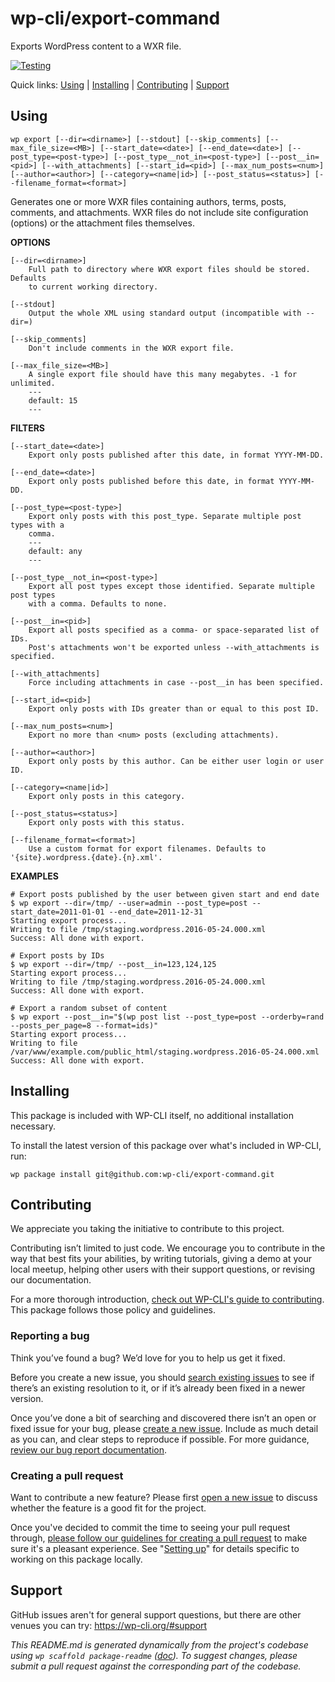 wp-cli/export-command
=====================

Exports WordPress content to a WXR file.

[![Testing](https://github.com/wp-cli/export-command/actions/workflows/testing.yml/badge.svg)](https://github.com/wp-cli/export-command/actions/workflows/testing.yml)

Quick links: [Using](#using) | [Installing](#installing) | [Contributing](#contributing) | [Support](#support)

## Using

~~~
wp export [--dir=<dirname>] [--stdout] [--skip_comments] [--max_file_size=<MB>] [--start_date=<date>] [--end_date=<date>] [--post_type=<post-type>] [--post_type__not_in=<post-type>] [--post__in=<pid>] [--with_attachments] [--start_id=<pid>] [--max_num_posts=<num>] [--author=<author>] [--category=<name|id>] [--post_status=<status>] [--filename_format=<format>]
~~~

Generates one or more WXR files containing authors, terms, posts,
comments, and attachments. WXR files do not include site configuration
(options) or the attachment files themselves.

**OPTIONS**

	[--dir=<dirname>]
		Full path to directory where WXR export files should be stored. Defaults
		to current working directory.

	[--stdout]
		Output the whole XML using standard output (incompatible with --dir=)

	[--skip_comments]
		Don't include comments in the WXR export file.

	[--max_file_size=<MB>]
		A single export file should have this many megabytes. -1 for unlimited.
		---
		default: 15
		---

**FILTERS**

	[--start_date=<date>]
		Export only posts published after this date, in format YYYY-MM-DD.

	[--end_date=<date>]
		Export only posts published before this date, in format YYYY-MM-DD.

	[--post_type=<post-type>]
		Export only posts with this post_type. Separate multiple post types with a
		comma.
		---
		default: any
		---

	[--post_type__not_in=<post-type>]
		Export all post types except those identified. Separate multiple post types
		with a comma. Defaults to none.

	[--post__in=<pid>]
		Export all posts specified as a comma- or space-separated list of IDs.
		Post's attachments won't be exported unless --with_attachments is specified.

	[--with_attachments]
		Force including attachments in case --post__in has been specified.

	[--start_id=<pid>]
		Export only posts with IDs greater than or equal to this post ID.

	[--max_num_posts=<num>]
		Export no more than <num> posts (excluding attachments).

	[--author=<author>]
		Export only posts by this author. Can be either user login or user ID.

	[--category=<name|id>]
		Export only posts in this category.

	[--post_status=<status>]
		Export only posts with this status.

	[--filename_format=<format>]
		Use a custom format for export filenames. Defaults to '{site}.wordpress.{date}.{n}.xml'.

**EXAMPLES**

    # Export posts published by the user between given start and end date
    $ wp export --dir=/tmp/ --user=admin --post_type=post --start_date=2011-01-01 --end_date=2011-12-31
    Starting export process...
    Writing to file /tmp/staging.wordpress.2016-05-24.000.xml
    Success: All done with export.

    # Export posts by IDs
    $ wp export --dir=/tmp/ --post__in=123,124,125
    Starting export process...
    Writing to file /tmp/staging.wordpress.2016-05-24.000.xml
    Success: All done with export.

    # Export a random subset of content
    $ wp export --post__in="$(wp post list --post_type=post --orderby=rand --posts_per_page=8 --format=ids)"
    Starting export process...
    Writing to file /var/www/example.com/public_html/staging.wordpress.2016-05-24.000.xml
    Success: All done with export.

## Installing

This package is included with WP-CLI itself, no additional installation necessary.

To install the latest version of this package over what's included in WP-CLI, run:

    wp package install git@github.com:wp-cli/export-command.git

## Contributing

We appreciate you taking the initiative to contribute to this project.

Contributing isn’t limited to just code. We encourage you to contribute in the way that best fits your abilities, by writing tutorials, giving a demo at your local meetup, helping other users with their support questions, or revising our documentation.

For a more thorough introduction, [check out WP-CLI's guide to contributing](https://make.wordpress.org/cli/handbook/contributing/). This package follows those policy and guidelines.

### Reporting a bug

Think you’ve found a bug? We’d love for you to help us get it fixed.

Before you create a new issue, you should [search existing issues](https://github.com/wp-cli/export-command/issues?q=label%3Abug%20) to see if there’s an existing resolution to it, or if it’s already been fixed in a newer version.

Once you’ve done a bit of searching and discovered there isn’t an open or fixed issue for your bug, please [create a new issue](https://github.com/wp-cli/export-command/issues/new). Include as much detail as you can, and clear steps to reproduce if possible. For more guidance, [review our bug report documentation](https://make.wordpress.org/cli/handbook/bug-reports/).

### Creating a pull request

Want to contribute a new feature? Please first [open a new issue](https://github.com/wp-cli/export-command/issues/new) to discuss whether the feature is a good fit for the project.

Once you've decided to commit the time to seeing your pull request through, [please follow our guidelines for creating a pull request](https://make.wordpress.org/cli/handbook/pull-requests/) to make sure it's a pleasant experience. See "[Setting up](https://make.wordpress.org/cli/handbook/pull-requests/#setting-up)" for details specific to working on this package locally.

## Support

GitHub issues aren't for general support questions, but there are other venues you can try: https://wp-cli.org/#support


*This README.md is generated dynamically from the project's codebase using `wp scaffold package-readme` ([doc](https://github.com/wp-cli/scaffold-package-command#wp-scaffold-package-readme)). To suggest changes, please submit a pull request against the corresponding part of the codebase.*
